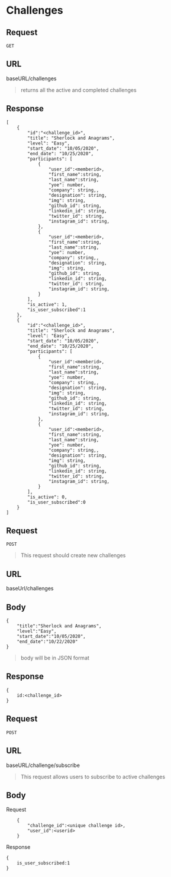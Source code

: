 # Challenges

## Request

`GET`

## URL

baseURL/challenges

> returns all the active and completed challenges

## Response

```
[
    {
        "id":"<challenge_id>",
        "title": "Sherlock and Anagrams",
        "level": "Easy",
        "start_date": "10/05/2020",
        "end_date": "10/25/2020",
        "participants": [
            {
                "user_id":<memberid>,
                "first_name":string,
                "last_name":string,
                "yoe": number,
                "company": string,,
                "designation": string,
                "img": string,
                "github_id": string,
                "linkedin_id": string,
                "twitter_id": string,
                "instagram_id": string,
            },
            {
                "user_id":<memberid>,
                "first_name":string,
                "last_name":string,
                "yoe": number,
                "company": string,,
                "designation": string,
                "img": string,
                "github_id": string,
                "linkedin_id": string,
                "twitter_id": string,
                "instagram_id": string,
            }
        ],
        "is_active": 1,
        "is_user_subscribed":1
    },
    {
        "id":"<challenge_id>",
        "title": "Sherlock and Anagrams",
        "level": "Easy",
        "start_date": "10/05/2020",
        "end_date": "10/25/2020",
        "participants": [
            {
                "user_id":<memberid>,
                "first_name":string,
                "last_name":string,
                "yoe": number,
                "company": string,,
                "designation": string,
                "img": string,
                "github_id": string,
                "linkedin_id": string,
                "twitter_id": string,
                "instagram_id": string,
            },
            {
                "user_id":<memberid>,
                "first_name":string,
                "last_name":string,
                "yoe": number,
                "company": string,,
                "designation": string,
                "img": string,
                "github_id": string,
                "linkedin_id": string,
                "twitter_id": string,
                "instagram_id": string,
            }
        ],
        "is_active": 0,
        "is_user_subscribed":0
    }
]

```

## Request

`POST`

> This request should create new challenges

## URL

baseUrl/challenges

## Body

```
{
    "title":"Sherlock and Anagrams",
    "level":"Easy",
    "start_date":"10/05/2020",
    "end_date":"10/22/2020"
}
```

> body will be in JSON format

## Response

```
{
    id:<challenge_id>
}
```

## Request

`POST`

## URL

baseURL/challenge/subscribe

> This request allows users to subscribe to active challenges

## Body

Request

```
    {
        "challenge_id":<unique challenge id>,
        "user_id":<userid>
    }
```

Response

```
{
    is_user_subscribed:1
}
```
